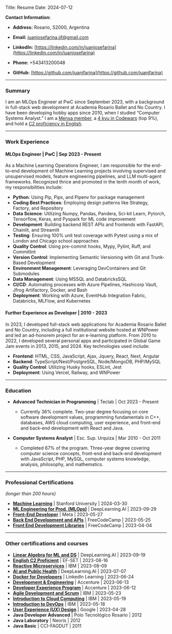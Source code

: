 Title: Resume
Date: 2024-07-12

**Contact Information:**

- **Address:** Rosario, S2000, Argentina

- **Email:** [juanjosefarina.jjf@gmail.com](mailto:juanjosefarina.jjf@gmail.com)

- **LinkedIn:** [https://linkedin.com/in/juanjosefarina](https://linkedin.com/in/juanjosefarina)

- **Phone:** +543413200048

- **GitHub:** [https://github.com/juanjfarina](https://github.com/juanjfarina)

---

### Summary

I am an MLOps Engineer at PwC since September 2023, with a background in full-stack web development at Academia Rosario Ballet and No Country. I have been developing hobby apps since 2010, when I studied “Computer Systems Analyst.” I am a [Mensa member](https://drive.google.com/file/d/1rnJBlSn5EryF4wulDcgf7s8bkNZlXaQY/view?usp=sharing), a [4 kyu in Codewars](https://www.codewars.com/users/JuanJFarina) (top 9%), and hold a [C2 proficiency in English](https://cert.efset.org/3hoLGW).

---

### Work Experience

#### MLOps Engineer | PwC | Sep 2023 - Present
As a Machine Learning Operations Engineer, I am responsible for the end-to-end development of Machine Learning projects involving supervised and unsupervised models, feature engineering pipelines, and LLM multi-agent frameworks. Recognized thrice and promoted in the tenth month of work, my responsibilities include:

- **Python**: Using Pip, Pipx, and Pipenv for package management
- **Coding Best Practices**: Employing design patterns like Strategy, Factory, and Repository
- **Data Science**: Utilizing Numpy, Pandas, Pandera, Sci-kit Learn, Pytorch, Tensorflow, Keras, and Pyspark for ML code improvement
- **Development**: Building backend REST APIs and frontends with FastAPI, Chainlit, and Streamlit
- **Testing**: Ensuring 100% unit test coverage with Pytest using a mix of London and Chicago school approaches
- **Quality Control**: Using pre-commit hooks, Mypy, Pylint, Ruff, and Commitlint
- **Version Control**: Implementing Semantic Versioning with Git and Trunk-Based Development
- **Environment Management**: Leveraging DevContainers and Git Submodules
- **Data Management**: Using MSSQL and DatabricksSQL
- **CI/CD**: Automating processes with Azure Pipelines, Hashicorp Vault, Jfrog Artifactory, Docker, and Bash
- **Deployment**: Working with Azure, EventHub Integration Fabric, Databricks, MLFlow, and Kubernetes

#### Further Experience as Developer | 2010 - 2023
In 2023, I developed full-stack web applications for Academia Rosario Ballet and No Country, including a full institutional website hosted at WNPower and led an ad-honorem project for an e-learning platform. From 2010 to 2022, I developed several personal apps and participated in Global Game Jam events in 2013, 2015, and 2024. Key technologies used include:

- **Frontend**: HTML, CSS, JavaScript, Ajax, Jquery, React, Next, Angular
- **Backend**: TypeScript/Nest/PostgreSQL, Node/MongoDB, PHP/MySQL
- **Quality Control**: Utilizing Husky hooks, ESLint, Jest
- **Deployment**: Using Vercel, Railway, and WNPower

---

### Education

- **Advanced Technician in Programming** | Teclab | Oct 2023 - Present
  - Currently 36% complete. Two-year degree focusing on core software development values, programming fundamentals in C++, databases, AWS cloud computing, user experience, and front-end and back-end development with React and Java.

- **Computer Systems Analyst** | Esc. Sup. Urquiza | Mar 2010 - Oct 2011
  - Completed 67% of the program. Three-year degree covering computer science concepts, front-end and back-end development with JavaScript, PHP, MySQL, computer systems knowledge, analysis, philosophy, and mathematics.

---

### Professional Certifications
*(longer than 200 hours)*

- **[Machine Learning](https://www.coursera.org/account/accomplishments/specialization/certificate/6P633HEMLU2V)** | Stanford University | 2024-03-30
- **[ML Engineering for Prod. (MLOps)](https://www.coursera.org/account/accomplishments/specialization/certificate/5LN4L4SX7BZQ)** | DeepLearning.AI | 2023-09-29
- **[Front-End Developer](https://www.coursera.org/account/accomplishments/professional-cert/XHLVFS8R76BK)** | Meta | 2023-05-27
- **[Back End Development and APIs](https://www.freecodecamp.org/certification/JJFarina/back-end-development-and-apis)** | FreeCodeCamp | 2023-05-25
- **[Front End Development Libraries](https://www.freecodecamp.org/certification/JJFarina/front-end-development-libraries)** | FreeCodeCamp | 2023-04-04

---

### Other certifications and courses

- **[Linear Algebra for ML and DS](https://www.coursera.org/account/accomplishments/certificate/3B7GRFYRAPBY)** | DeepLearning.AI | 2023-09-19
- **[English C2 Proficient](https://www.efset.org/cert/3hoLGW)** | EF-SET | 2023-08-16
- **[Reactive Microservices](https://courses.cognitiveclass.ai/certificates/f2eca775f9b247cdb805bc88609a134c)** | IBM | 2023-08-09
- **[AI and Public Health](https://www.coursera.org/account/accomplishments/certificate/AGDMLT4HZ22R)** | DeepLearning.AI | 2023-07-07
- **[Docker for Developers](https://www.linkedin.com/learning/certificates/0de5c36151209f6b58d0de8bdd108bab35c6ebbcd267fb1eed69c42cfdada557?lipi=urn%3Ali%3Apage%3Ad_flagship3_profile_view_base_certifications_details%3Bgh1LIUzjRf2pKnQv2AKZuA%3D%3D)** | LinkedIn Learning | 2023-06-24
- **[Development & Engineering](https://forage-uploads-prod.s3.amazonaws.com/completion-certificates/Accenture%20North%20America/XvvYRvb2YpfkyA52H_Accenture%20North%20America_e2Rx4XtHZJKt7k69z_1686627731957_completion_certificate.pdf)** | Accenture | 2023-06-13
- **[Developer Experience Program](https://forage-uploads-prod.s3.amazonaws.com/completion-certificates/Accenture%20Nordics/PxenP4rHNE6Bh4nQz_Accenture%20Nordics_e2Rx4XtHZJKt7k69z_1686578859502_completion_certificate.pdf)** | Accenture | 2023-06-12
- **[Agile Development and Scrum](https://www.coursera.org/account/accomplishments/certificate/4SGDEW532JEA)** | IBM | 2023-05-23
- **[Introduction to Cloud Computing](https://www.coursera.org/account/accomplishments/certificate/H7JPBP9WAWA8)** | IBM | 2023-05-19
- **[Introduction to DevOps](https://www.coursera.org/account/accomplishments/certificate/U6G5BLQBHDRX)** | IBM | 2023-05-18
- **[User Experience (UX) Design](https://www.coursera.org/account/accomplishments/certificate/ZSH5D8Z7DT7T)** | Google | 2023-04-28
- **Java Developer Advanced** | Polo Tecnológico Rosario | 2012
- **Java Laboratory** | Neoris | 2012
- **Java Basic** | CCI-FAGDUT | 2011
